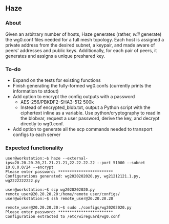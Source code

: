 ## Haze
### About
Given an arbitrary number of hosts, Haze generates (rather, *will* generate) the wg0.conf files needed for a full mesh topology. Each host is assigned a private address from the desired subnet, a keypair, and made aware of peers' addresses and public keys. Additionally, for each pair of peers, it generates and assigns a unique preshared key.

### To-do
- Expand on the tests for existing functions 
- Finish generating the fully-formed wg0.confs (currently prints the information to stdout)
- Add option to encrypt the config outputs with a password
    - AES-256/PBKDF2-SHA3-512 500k
    - Instead of encrypted_blob.txt, output a Python script with the ciphertext inline as a variable. Use python/cryptography to read in the blobvar, request a user password, derive the key, and decrypt directly to wg0.conf.
- Add option to generate all the scp commands needed to transport configs to each server

### Expected functionality
```
user@workstation:~$ haze --external-ips=20.20.20.20,21.21.21.21,22.22.22.22 --port 51000 --subnet 10.0.0.0/24 --encrypt
Please enter password: ************************
Configurations generated: wg2020202020.py, wg21212121.1.py, wg2222222222.py

user@workstation:~$ scp wg2020202020.py remote_user@20.20.20.20:/home/remote_user/configs/
user@workstation:~$ ssh remote_user@20.20.20.20

remote_user@20.20.20.20:~$ sudo ./configs/wg20202020.py
Please enter password: ************************
Configuration extracted to /etc/wireguard/wg0.conf